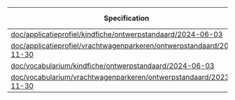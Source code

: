 | Specification | autotranslate | context | rdf | uml-extractor | 
| --- | --- | --- | --- | --- |
| [doc/applicatieprofiel/kindfiche/ontwerpstandaard/2024-06-03](/report4/doc/applicatieprofiel/kindfiche/ontwerpstandaard/2024-06-03) | [&#9729;](/report4/doc/applicatieprofiel/kindfiche/ontwerpstandaard/2024-06-03/autotranslate.report)| [&#9728;](/report4/doc/applicatieprofiel/kindfiche/ontwerpstandaard/2024-06-03/generator-jsonld-context.report)| | [&#9729;](/report4/doc/applicatieprofiel/kindfiche/ontwerpstandaard/2024-06-03/oslo-converter-ea.report)|
| [doc/applicatieprofiel/vrachtwagenparkeren/ontwerpstandaard/2023-11-30](/report4/doc/applicatieprofiel/vrachtwagenparkeren/ontwerpstandaard/2023-11-30) | [&#9729;](/report4/doc/applicatieprofiel/vrachtwagenparkeren/ontwerpstandaard/2023-11-30/autotranslate.report)| [&#9736;](/report4/doc/applicatieprofiel/vrachtwagenparkeren/ontwerpstandaard/2023-11-30/generator-jsonld-context.report)| | [&#9729;](/report4/doc/applicatieprofiel/vrachtwagenparkeren/ontwerpstandaard/2023-11-30/oslo-converter-ea.report)|
| [doc/vocabularium/kindfiche/ontwerpstandaard/2024-06-03](/report4/doc/vocabularium/kindfiche/ontwerpstandaard/2024-06-03) | [&#9729;](/report4/doc/vocabularium/kindfiche/ontwerpstandaard/2024-06-03/autotranslate.report)| | [&#9736;](/report4/doc/vocabularium/kindfiche/ontwerpstandaard/2024-06-03/generator-rdf.report)| [&#9729;](/report4/doc/vocabularium/kindfiche/ontwerpstandaard/2024-06-03/oslo-converter-ea.report)|
| [doc/vocabularium/vrachtwagenparkeren/ontwerpstandaard/2023-11-30](/report4/doc/vocabularium/vrachtwagenparkeren/ontwerpstandaard/2023-11-30) | [&#9729;](/report4/doc/vocabularium/vrachtwagenparkeren/ontwerpstandaard/2023-11-30/autotranslate.report)| | [&#9736;](/report4/doc/vocabularium/vrachtwagenparkeren/ontwerpstandaard/2023-11-30/generator-rdf.report)| [&#9729;](/report4/doc/vocabularium/vrachtwagenparkeren/ontwerpstandaard/2023-11-30/oslo-converter-ea.report)|
